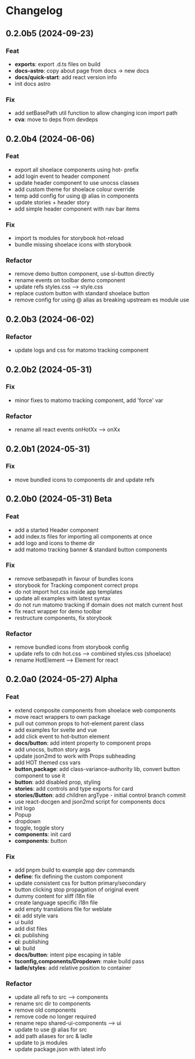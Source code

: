 # Changelog

## 0.2.0b5 (2024-09-23)

### Feat

- **exports**: export .d.ts files on build
- **docs-astro**: copy about page from docs -> new docs
- **docs/quick-start**: add react version info
- init docs astro

### Fix

- add setBasePath util function to allow changing icon import path
- **cva**: move to deps from devdeps

## 0.2.0b4 (2024-06-06)

### Feat

- export all shoelace components using hot- prefix
- add login event to header component
- update header component to use unocss classes
- add custom theme for shoelace colour override
- temp add config for using @ alias in components
- update stories + header story
- add simple header component with nav bar items

### Fix

- import ts modules for storybook hot-reload
- bundle missing shoelace icons with storybook

### Refactor

- remove demo button component, use sl-button directly
- rename events on toolbar demo component
- update refs styles.css --> style.css
- replace custom button with standard shoelace button
- remove config for using @ alias as breaking upstream es module use

## 0.2.0b3 (2024-06-02)

### Refactor

- update logs and css for matomo tracking component

## 0.2.0b2 (2024-05-31)

### Fix

- minor fixes to matomo tracking component, add 'force' var

### Refactor

- rename all react events onHotXx --> onXx

## 0.2.0b1 (2024-05-31)

### Fix

- move bundled icons to components dir and update refs

## 0.2.0b0 (2024-05-31) Beta

### Feat

- add a started Header component
- add index.ts files for importing all components at once
- add logo and icons to theme dir
- add matomo tracking banner & standard button components

### Fix

- remove setbasepath in favour of bundles icons
- storybook for Tracking component correct props
- do not import hot.css inside app templates
- update all examples with latest syntax
- do not run matomo tracking if domain does not match current host
- fix react wrapper for demo toolbar
- restructure components, fix storybook

### Refactor

- remove bundled icons from storybook config
- update refs to cdn hot.css --> combined styles.css (shoelace)
- rename HotElement --> Element for react

## 0.2.0a0 (2024-05-27) Alpha

### Feat

- extend composite components from shoelace web components
- move react wrappers to own package
- pull out common props to hot-element parent class
- add examples for svelte and vue
- add click event to hot-button element
- **docs/button**: add intent property to component props
- add unocss, button story args
- update json2md to work with Props subheading
- add HOT themed css vars
- **button,package**: add class-variance-authority lib, convert button component to use it
- **button**: add disabled prop, styling
- **stories**: add controls and type exports for card
- **stories/Button**: add children argType - initial control branch commit
- use react-docgen and json2md script for components docs
- init logo
- Popup
- dropdown
- toggle, toggle story
- **components**: init card
- **components**: button

### Fix

- add pnpm build to example app dev commands
- **define**: fix defining the custom component
- update consistent css for button primary/secondary
- button clicking stop propagation of original event
- dummy content for xliff i18n file
- create language specific i18n file
- add empty translations file for weblate
- **ci**: add style vars
- ui build
- add dist files
- **ci**: publishing
- **ci**: publishing
- **ui**: build
- **docs/button**: intent pipe escaping in table
- **tsconfig,components/Dropdown**: make build pass
- **ladle/styles**: add relative position to container

### Refactor

- update all refs to src --> components
- rename src dir to components
- remove old components
- remove code no longer required
- rename repo shared-ui-components --> ui
- update to use @ alias for src
- add path aliases for src & ladle
- update to js modules
- update package.json with latest info
